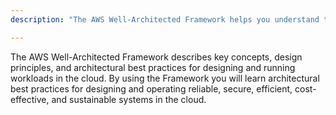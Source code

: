 ```yaml
---
description: "The AWS Well-Architected Framework helps you understand the pros and cons of decisions you make while building systems on AWS."

---
```

The AWS Well-Architected Framework describes key concepts, design principles, and architectural best practices for designing and running workloads in the cloud. By using the Framework you will learn architectural best practices for designing and operating reliable, secure, efficient, cost-effective, and sustainable systems in the cloud.
